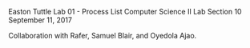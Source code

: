 Easton Tuttle
Lab 01 - Process List
Computer Science II
Lab Section 10
September 11, 2017

Collaboration with Rafer, Samuel Blair, and Oyedola Ajao.

